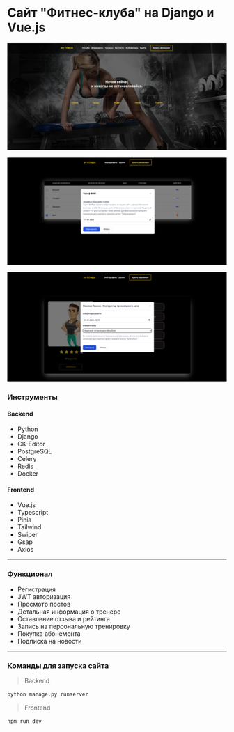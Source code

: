 # Сайт "Фитнес-клуба" на Django и Vue.js

![Django](./frontend/src/assets/screen.png)

![Django](./frontend/src/assets/screen-order.png)

![Django](./frontend/src/assets/screen-order-training.png)

### Инструменты

#### Backend

- Python
- Django
- CK-Editor
- PostgreSQL
- Celery
- Redis
- Docker

#### Frontend

- Vue.js
- Typescript
- Pinia
- Tailwind
- Swiper
- Gsap
- Axios

---

### Функционал

- Регистрация
- JWT авторизация
- Просмотр постов
- Детальная информация о тренере
- Оставление отзыва и рейтинга
- Запись на персональную тренировку
- Покупка абонемента
- Подписка на новости

---

### Команды для запуска сайта

> Backend

```bash
python manage.py runserver
```

> Frontend

```bash
npm run dev
```
